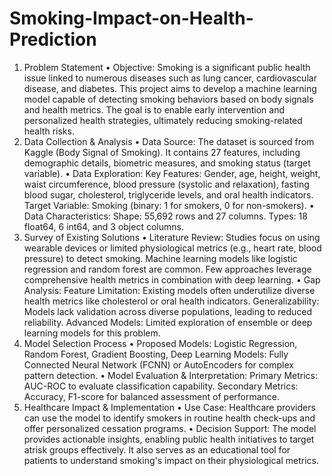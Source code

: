 # Smoking-Impact-on-Health-Prediction
1. Problem Statement
• Objective: Smoking is a significant public health issue linked to numerous diseases such as lung cancer,
cardiovascular disease, and diabetes. This project aims to develop a machine learning model capable of
detecting smoking behaviors based on body signals and health metrics. The goal is to enable early
intervention and personalized health strategies, ultimately reducing smoking-related health risks.
2. Data Collection & Analysis
• Data Source: The dataset is sourced from Kaggle (Body Signal of Smoking). It contains 27 features,
including demographic details, biometric measures, and smoking status (target variable).
• Data Exploration:
Key Features: Gender, age, height, weight, waist circumference, blood pressure (systolic and relaxation),
fasting blood sugar, cholesterol, triglyceride levels, and oral health indicators.
Target Variable: Smoking (binary: 1 for smokers, 0 for non-smokers).
• Data Characteristics: Shape: 55,692 rows and 27 columns. Types: 18 float64, 6 int64, and 3 object
columns.
3. Survey of Existing Solutions
• Literature Review: Studies focus on using wearable devices or limited physiological metrics (e.g., heart
rate, blood pressure) to detect smoking.
Machine learning models like logistic regression and random forest are common.
Few approaches leverage comprehensive health metrics in combination with deep learning.
• Gap Analysis: Feature Limitation: Existing models often underutilize diverse health metrics like
cholesterol or oral health indicators.
Generalizability: Models lack validation across diverse populations, leading to reduced reliability.
Advanced Models: Limited exploration of ensemble or deep learning models for this problem.
4. Model Selection Process
• Proposed Models: Logistic Regression, Random Forest, Gradient Boosting, Deep Learning Models:
Fully Connected Neural Network (FCNN) or AutoEncoders for complex pattern detection.
• Model Evaluation & Interpretation: Primary Metrics: AUC-ROC to evaluate classification capability.
Secondary Metrics: Accuracy, F1-score for balanced assessment of performance.
5. Healthcare Impact & Implementation
• Use Case: Healthcare providers can use the model to identify smokers in routine health check-ups and
offer personalized cessation programs.
• Decision Support: The model provides actionable insights, enabling public health initiatives to target atrisk
groups effectively. It also serves as an educational tool for patients to understand smoking's impact
on their physiological metrics.
